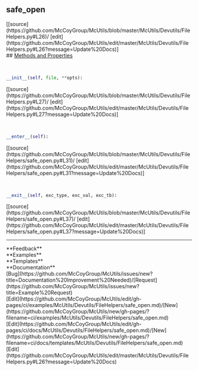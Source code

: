 ## <a id="McUtils.Devutils.FileHelpers.safe_open">safe_open</a> 

<div class="docs-source-link" markdown="1">
[[source](https://github.com/McCoyGroup/McUtils/blob/master/McUtils/Devutils/FileHelpers.py#L26)/
[edit](https://github.com/McCoyGroup/McUtils/edit/master/McUtils/Devutils/FileHelpers.py#L26?message=Update%20Docs)]
</div>









<div class="collapsible-section">
 <div class="collapsible-section collapsible-section-header" markdown="1">
## <a class="collapse-link" data-toggle="collapse" href="#methods" markdown="1"> Methods and Properties</a> <a class="float-right" data-toggle="collapse" href="#methods"><i class="fa fa-chevron-down"></i></a>
 </div>
 <div class="collapsible-section collapsible-section-body collapse show" id="methods" markdown="1">
 
<a id="McUtils.Devutils.FileHelpers.safe_open.__init__" class="docs-object-method">&nbsp;</a> 
```python
__init__(self, file, **opts): 
```
<div class="docs-source-link" markdown="1">
[[source](https://github.com/McCoyGroup/McUtils/blob/master/McUtils/Devutils/FileHelpers.py#L27)/
[edit](https://github.com/McCoyGroup/McUtils/edit/master/McUtils/Devutils/FileHelpers.py#L27?message=Update%20Docs)]
</div>


<a id="McUtils.Devutils.FileHelpers.safe_open.__enter__" class="docs-object-method">&nbsp;</a> 
```python
__enter__(self): 
```
<div class="docs-source-link" markdown="1">
[[source](https://github.com/McCoyGroup/McUtils/blob/master/McUtils/Devutils/FileHelpers/safe_open.py#L31)/
[edit](https://github.com/McCoyGroup/McUtils/edit/master/McUtils/Devutils/FileHelpers/safe_open.py#L31?message=Update%20Docs)]
</div>


<a id="McUtils.Devutils.FileHelpers.safe_open.__exit__" class="docs-object-method">&nbsp;</a> 
```python
__exit__(self, exc_type, exc_val, exc_tb): 
```
<div class="docs-source-link" markdown="1">
[[source](https://github.com/McCoyGroup/McUtils/blob/master/McUtils/Devutils/FileHelpers/safe_open.py#L37)/
[edit](https://github.com/McCoyGroup/McUtils/edit/master/McUtils/Devutils/FileHelpers/safe_open.py#L37?message=Update%20Docs)]
</div>
 </div>
</div>












---


<div markdown="1" class="text-secondary">
<div class="container">
  <div class="row">
   <div class="col" markdown="1">
**Feedback**   
</div>
   <div class="col" markdown="1">
**Examples**   
</div>
   <div class="col" markdown="1">
**Templates**   
</div>
   <div class="col" markdown="1">
**Documentation**   
</div>
   <div class="col" markdown="1">
   
</div>
   <div class="col" markdown="1">
   
</div>
   <div class="col" markdown="1">
   
</div>
</div>
  <div class="row">
   <div class="col" markdown="1">
[Bug](https://github.com/McCoyGroup/McUtils/issues/new?title=Documentation%20Improvement%20Needed)/[Request](https://github.com/McCoyGroup/McUtils/issues/new?title=Example%20Request)   
</div>
   <div class="col" markdown="1">
[Edit](https://github.com/McCoyGroup/McUtils/edit/gh-pages/ci/examples/McUtils/Devutils/FileHelpers/safe_open.md)/[New](https://github.com/McCoyGroup/McUtils/new/gh-pages/?filename=ci/examples/McUtils/Devutils/FileHelpers/safe_open.md)   
</div>
   <div class="col" markdown="1">
[Edit](https://github.com/McCoyGroup/McUtils/edit/gh-pages/ci/docs/McUtils/Devutils/FileHelpers/safe_open.md)/[New](https://github.com/McCoyGroup/McUtils/new/gh-pages/?filename=ci/docs/templates/McUtils/Devutils/FileHelpers/safe_open.md)   
</div>
   <div class="col" markdown="1">
[Edit](https://github.com/McCoyGroup/McUtils/edit/master/McUtils/Devutils/FileHelpers.py#L26?message=Update%20Docs)   
</div>
   <div class="col" markdown="1">
   
</div>
   <div class="col" markdown="1">
   
</div>
   <div class="col" markdown="1">
   
</div>
</div>
</div>
</div>